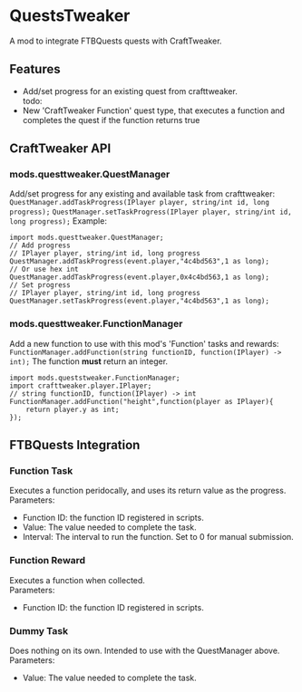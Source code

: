 # QuestsTweaker
A mod to integrate FTBQuests quests with CraftTweaker.  
## Features
- Add/set progress for an existing quest from crafttweaker.  
todo:  
- New 'CraftTweaker Function' quest type, that executes a function and completes the quest if the function returns true  

## CraftTweaker API
### mods.questtweaker.QuestManager
Add/set progress for any existing and available task from crafttweaker:
`QuestManager.addTaskProgress(IPlayer player, string/int id, long progress);`
`QuestManager.setTaskProgress(IPlayer player, string/int id, long progress);`
Example:  
```
import mods.questtweaker.QuestManager;
// Add progress
// IPlayer player, string/int id, long progress
QuestManager.addTaskProgress(event.player,"4c4bd563",1 as long);
// Or use hex int
QuestManager.addTaskProgress(event.player,0x4c4bd563,1 as long);
// Set progress
// IPlayer player, string/int id, long progress
QuestManager.setTaskProgress(event.player,"4c4bd563",1 as long);
```  

### mods.questtweaker.FunctionManager
Add a new function to use with this mod's 'Function' tasks and rewards:
`FunctionManager.addFunction(string functionID, function(IPlayer) -> int);`
The function __must__ return an integer.  
```
import mods.queststweaker.FunctionManager;
import crafttweaker.player.IPlayer;
// string functionID, function(IPlayer) -> int
FunctionManager.addFunction("height",function(player as IPlayer){
    return player.y as int;
});
```

## FTBQuests Integration
### Function Task
Executes a function peridocally, and uses its return value as the progress.  
Parameters:  
- Function ID: the function ID registered in scripts.  
- Value: The value needed to complete the task.  
- Interval: The interval to run the function. Set to 0 for manual submission.  

### Function Reward
Executes a function when collected.  
Parameters:  
- Function ID: the function ID registered in scripts.  

### Dummy Task
Does nothing on its own. Intended to use with the QuestManager above.  
Parameters:  
- Value: The value needed to complete the task.  